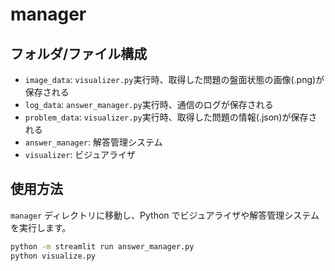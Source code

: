 # manager

## フォルダ/ファイル構成

- `image_data`: `visualizer.py`実行時、取得した問題の盤面状態の画像(.png)が保存される
- `log_data`: `answer_manager.py`実行時、通信のログが保存される
- `problem_data`: `visualizer.py`実行時、取得した問題の情報(.json)が保存される
- `answer_manager`: 解答管理システム
- `visualizer`: ビジュアライザ

## 使用方法

`manager` ディレクトリに移動し、Python でビジュアライザや解答管理システムを実行します。

```bash
python -m streamlit run answer_manager.py
python visualize.py
```

